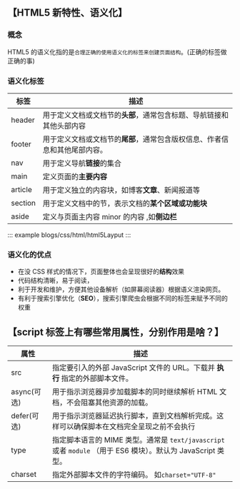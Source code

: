 <!--
 * @Description:
 * @Date: 2024-10-11 18:10:58
 * @LastEditTime: 2024-10-31 09:55:11
-->

## 【HTML5 新特性、语义化】

### 概念

HTML5 的语义化指的是`合理正确的使用语义化的标签来创建页面结构`。(正确的标签做正确的事)

### 语义化标签

| 标签    | 描述                                                                       |
| ------- | -------------------------------------------------------------------------- |
| header  | 用于定义文档或文档节的**头部**，通常包含标题、导航链接和其他头部内容       |
| footer  | 用于定义文档或文档节的**尾部**，通常包含版权信息、作者信息和其他尾部内容。 |
| nav     | 用于定义导航**链接**的集合                                                 |
| main    | 定义页面的**主要内容**                                                     |
| article | 用于定义独立的内容块，如博客**文章**、新闻报道等                           |
| section | 用于定义文档中的节，表示文档的**某个区域或功能块**                         |
| aside   | 定义与页面主内容 minor 的内容 ,如**侧边栏**                                |

::: example
blogs/css/html/html5Layput
:::

### 语义化的优点

- 在没 CSS 样式的情况下，页面整体也会呈现很好的**结构**效果
- 代码结构清晰，易于阅读，
- 利于开发和维护，方便其他设备解析（如屏幕阅读器）根据语义渲染网页。
- 有利于搜索引擎优化（**SEO**），搜索引擎爬虫会根据不同的标签来赋予不同的权重

## 【script 标签上有哪些常⽤属性，分别作⽤是啥？】

| 属性        | 描述                                                                                                         |
| ----------- | ------------------------------------------------------------------------------------------------------------ |
| src         | 指定要引⼊的外部 JavaScript ⽂件的 URL。下载并 **执⾏** 指定的外部脚本⽂件。                                 |
| async(可选) | ⽤于指⽰浏览器异步加载脚本的同时继续解析 HTML ⽂档，不会阻塞其他资源的加载。                                 |
| defer(可选) | ⽤于指⽰浏览器延迟执⾏脚本，直到⽂档解析完成。这样可以确保脚本在⽂档完全呈现之前不会执⾏                     |
| type        | 指定脚本语⾔的 MIME 类型。通常是 `text/javascript` 或者 `module` （⽤于 ES6 模块）。默认为 JavaScript 类型。 |
| charset     | 指定外部脚本⽂件的字符编码。 如`charset="UTF-8"`                                                             |
